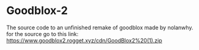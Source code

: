 # Goodblox-2
The source code to an unfinished remake of goodblox made by nolanwhy.
for the source go to this link: https://www.goodblox2.rogget.xyz/cdn/GoodBlox2%20(1).zip

